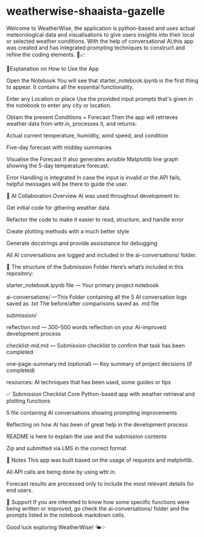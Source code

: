 # weatherwise-shaaista-gazelle
Welcome to WeatherWise, the application is python-based and uses actual meteorological data and visualisations to give users insights into their local or selected weather conditions. With the help of conversational AI,this app was created and has integrated prompting techniques to construct and refine the coding elements. 🤖📈





🚀Explanation on How to Use the App

Open the Notebook
You will see that starter_notebook.ipynb is the first thing to appear. It contains all the essential functionality.

Enter any Location or place
Use the provided input prompts that's given in the notebook to enter any city or location.

Obtain the present Conditions + Forecast
Then the app will retrieves weather data from wttr.in, processes it, and returns:

Actual current temperature, humidity, wind speed, and condition

Five-day forecast with midday summaries

Visualise the Forecast
It also generates avisible Matplotlib line graph showing the 5-day temperature forecast.

Error Handling is integrated
In case the input is invalid or the API fails, helpful messages will be there to guide the user.

🧠 AI Collaboration Overview
AI was used throughout development to:

Get initial code for gthering weather data 

Refactor the code to make it easier to read, structure, and handle error 

Create plotting methods with a much better style

Generate docstrings and provide assisstance for debugging

All AI conversations are logged and included in the ai-conversations/ folder.

📁 The structure of the Submission Folder
Here’s what’s included in this repository:

starter_notebook.ipynb file — Your primary project notebook

ai-conversations/ —This Folder containing all the 5 AI conversation logs saved as .txt
The before/after comparisons saved as .md file

submission/

reflection.md — 300–500 words reflection on your AI-improved development process

checklist-md.md — Submission checklist to confirm that task has been completed

one-page-summary.md (optional) — Key summary of project decisions (if completed)

resources: AI techniques that has been used, some guides or tips

✅ Submission Checklist
 Core Python-based app with weather retrieval and plotting functions

 5 file containing AI conversations showing prompting improvements

 Reflecting on how AI has been of great help in the development process

 README is here to explain the use and the submission contents

 Zip and submitted via LMS in the correct format

📌 Notes
This app was built based on the usage of requests and matplotlib.

All API calls are being done by using wttr.in.

Forecast results are processed only to include the most relevant details for end users.

💬 Support
If you are intereted to know how some specific functions were being written or improved, go check the ai-conversations/ folder and the prompts listed in the notebook markdown cells.

Good luck exploring WeatherWise! 🌤️✨
